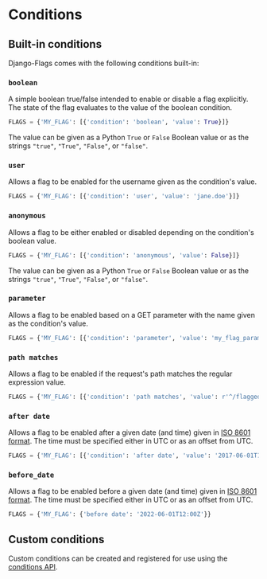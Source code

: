 # Conditions

## Built-in conditions

Django-Flags comes with the following conditions built-in:

### `boolean`

A simple boolean true/false intended to enable or disable a flag explicitly. The state of the flag evaluates to the value of the boolean condition.

```python
FLAGS = {'MY_FLAG': [{'condition': 'boolean', 'value': True}]}
```

The value can be given as a Python `True` or `False` Boolean value or as the strings `"true"`, `"True"`, `"False"`, or `"false"`.

### `user`

Allows a flag to be enabled for the username given as the condition's value.

```python
FLAGS = {'MY_FLAG': [{'condition': 'user', 'value': 'jane.doe'}]}
```

### `anonymous`

Allows a flag to be either enabled or disabled depending on the condition's boolean value.

```python
FLAGS = {'MY_FLAG': [{'condition': 'anonymous', 'value': False}]}
```

The value can be given as a Python `True` or `False` Boolean value or as the strings `"true"`, `"True"`, `"False"`, or `"false"`.

### `parameter`

Allows a flag to be enabled based on a GET parameter with the name given as the condition's value.

```python
FLAGS = {'MY_FLAG': [{'condition': 'parameter', 'value': 'my_flag_param'}]}
```

### `path matches`

Allows a flag to be enabled if the request's path matches the regular expression value.

```python
FLAGS = {'MY_FLAG': [{'condition': 'path matches', 'value': r'^/flagged/path'}]}
```

### `after date`

Allows a flag to be enabled after a given date (and time) given in [ISO 8601 format](https://en.wikipedia.org/wiki/ISO_8601). The time must be specified either in UTC or as an offset from UTC.

```python
FLAGS = {'MY_FLAG': [{'condition': 'after date', 'value': '2017-06-01T12:00Z'}]}
```

### `before_date`

Allows a flag to be enabled before a given date (and time) given in [ISO 8601 format](https://en.wikipedia.org/wiki/ISO_8601). The time must be specified either in UTC or as an offset from UTC.

```python
FLAGS = {'MY_FLAG': {'before date': '2022-06-01T12:00Z'}}
```

## Custom conditions

Custom conditions can be created and registered for use using the [conditions API](api/conditions).
